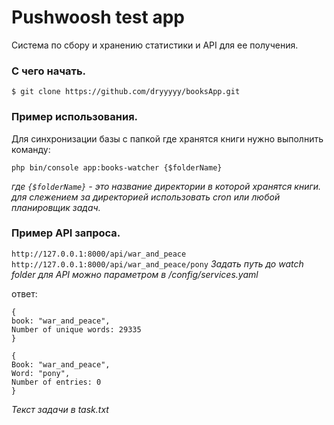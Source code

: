 # Pushwoosh test app

Система по сбору и хранению статистики и API для ее получения.

### С чего начать.
```angular2html
$ git clone https://github.com/dryyyyy/booksApp.git
```
### Пример использования.
Для синхронизации базы с папкой где хранятся книги нужно выполнить команду:
```angular2html
php bin/console app:books-watcher {$folderName}
```
*где `{$folderName}` - это название директории в которой хранятся книги.*
*для слежением за директорией использовать cron или любой планировщик задач.*

### Пример API запроса.
`http://127.0.0.1:8000/api/war_and_peace`  
`http://127.0.0.1:8000/api/war_and_peace/pony`
*Задать путь до watch folder для API можно параметром в /config/services.yaml*

ответ:
```angular2html
{
book: "war_and_peace",
Number of unique words: 29335
}
```
```angular2html
{
Book: "war_and_peace",
Word: "pony",
Number of entries: 0
}
```
*Текст задачи в task.txt*